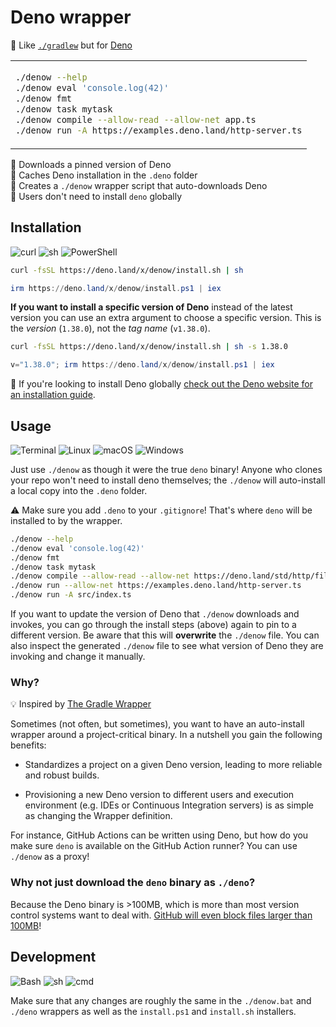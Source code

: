 # Deno wrapper

🦕 Like [`./gradlew`] but for [Deno]

<table align=center><td>

```sh
./denow --help
./denow eval 'console.log(42)'
./denow fmt
./denow task mytask
./denow compile --allow-read --allow-net app.ts
./denow run -A https://examples.deno.land/http-server.ts
```

</table>

🦕 Downloads a pinned version of Deno \
📂 Caches Deno installation in the `.deno` folder \
🌟 Creates a `./denow` wrapper script that auto-downloads Deno \
👤 Users don't need to install `deno` globally

## Installation

![curl](https://img.shields.io/static/v1?style=for-the-badge&message=curl&color=073551&logo=curl&logoColor=FFFFFF&label=)
![sh](https://img.shields.io/static/v1?style=for-the-badge&message=sh&color=4EAA25&logo=GNU+Bash&logoColor=FFFFFF&label=)
![PowerShell](https://img.shields.io/static/v1?style=for-the-badge&message=PowerShell&color=5391FE&logo=PowerShell&logoColor=FFFFFF&label=)

```sh
curl -fsSL https://deno.land/x/denow/install.sh | sh
```

```ps1
irm https://deno.land/x/denow/install.ps1 | iex
```

**If you want to install a specific version of Deno** instead of the latest
version you can use an extra argument to choose a specific version. This is the
_version_ (`1.38.0`), not the _tag name_ (`v1.38.0`).

```sh
curl -fsSL https://deno.land/x/denow/install.sh | sh -s 1.38.0
```

```ps1
v="1.38.0"; irm https://deno.land/x/denow/install.ps1 | iex
```

🛑 If you're looking to install Deno globally [check out the Deno website for an
installation guide].

## Usage

![Terminal](https://img.shields.io/static/v1?style=for-the-badge&message=Terminal&color=4D4D4D&logo=Windows+Terminal&logoColor=FFFFFF&label=)
![Linux](https://img.shields.io/static/v1?style=for-the-badge&message=Linux&color=222222&logo=Linux&logoColor=FCC624&label=)
![macOS](https://img.shields.io/static/v1?style=for-the-badge&message=macOS&color=000000&logo=macOS&logoColor=FFFFFF&label=)
![Windows](https://img.shields.io/static/v1?style=for-the-badge&message=Windows&color=0078D4&logo=Windows&logoColor=FFFFFF&label=)

Just use `./denow` as though it were the true `deno` binary! Anyone who clones
your repo won't need to install deno themselves; the `./denow` will auto-install
a local copy into the `.deno` folder.

⚠️ Make sure you add `.deno` to your `.gitignore`! That's where `deno` will be
installed to by the wrapper.

```sh
./denow --help
./denow eval 'console.log(42)'
./denow fmt
./denow task mytask
./denow compile --allow-read --allow-net https://deno.land/std/http/file_server.ts
./denow run --allow-net https://examples.deno.land/http-server.ts
./denow run -A src/index.ts
```

If you want to update the version of Deno that `./denow` downloads and invokes,
you can go through the install steps (above) again to pin to a different
version. Be aware that this will **overwrite** the `./denow` file. You can also
inspect the generated `./denow` file to see what version of Deno they are
invoking and change it manually.

### Why?

💡 Inspired by [The Gradle Wrapper]

Sometimes (not often, but sometimes), you want to have an auto-install wrapper
around a project-critical binary. In a nutshell you gain the following benefits:

- Standardizes a project on a given Deno version, leading to more reliable and
  robust builds.

- Provisioning a new Deno version to different users and execution environment
  (e.g. IDEs or Continuous Integration servers) is as simple as changing the
  Wrapper definition.

For instance, GitHub Actions can be written using Deno, but how do you make sure
`deno` is available on the GitHub Action runner? You can use `./denow` as a
proxy!

### Why not just download the `deno` binary as `./deno`?

Because the Deno binary is >100MB, which is more than most version control
systems want to deal with. [GitHub will even block files larger than 100MB]!

## Development

![Bash](https://img.shields.io/static/v1?style=for-the-badge&message=Bash&color=FCAF58&logo=GNU+Bash&logoColor=000000&label=)
![sh](https://img.shields.io/static/v1?style=for-the-badge&message=sh&color=4EAA25&logo=GNU+Bash&logoColor=FFFFFF&label=)
![cmd](https://img.shields.io/static/v1?style=for-the-badge&message=cmd&color=000000&logo=GNU+Bash&logoColor=FFFFFF&label=)

Make sure that any changes are roughly the same in the `./denow.bat` and
`./deno` wrappers as well as the `install.ps1` and `install.sh` installers.

<!-- prettier-ignore-start -->
[Deno]: https://deno.com/runtime
[github will even block files larger than 100mb]: https://docs.github.com/en/repositories/working-with-files/managing-large-files/about-large-files-on-github
[`./gradlew`]: https://github.com/gradle/gradle/blob/master/gradlew
[The Gradle Wrapper]: https://docs.gradle.org/current/userguide/gradle_wrapper.html
[check out the Deno website for an installation guide]: https://docs.deno.com/runtime/manual/getting_started/installation
<!-- prettier-ignore-end -->
